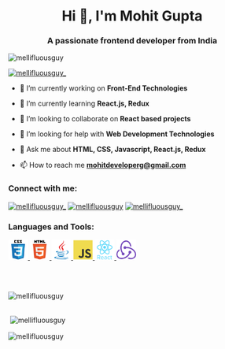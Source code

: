 <h1 align="center">Hi 👋, I'm Mohit Gupta</h1>
<h3 align="center">A passionate frontend developer from India</h3>

<p align="left"> <img src="https://komarev.com/ghpvc/?username=mellifluousguy&label=Profile%20views&color=0e75b6&style=flat" alt="mellifluousguy" /> </p>

<p align="left"> <a href="https://twitter.com/mellifluousguy_" target="blank"><img src="https://img.shields.io/twitter/follow/mellifluousguy_?logo=twitter&style=for-the-badge" alt="mellifluousguy_" /></a> </p>

- 🔭 I’m currently working on **Front-End Technologies**

- 🌱 I’m currently learning **React.js, Redux**

- 👯 I’m looking to collaborate on **React based projects**

- 🤝 I’m looking for help with **Web Development Technologies**

- 💬 Ask me about **HTML, CSS, Javascript, React.js, Redux**

- 📫 How to reach me **mohitdeveloperg@gmail.com**

<h3 align="left">Connect with me:</h3>
<p align="left">
<a href="https://twitter.com/mellifluousguy_" target="blank"><img align="center" src="https://raw.githubusercontent.com/rahuldkjain/github-profile-readme-generator/master/src/images/icons/Social/twitter.svg" alt="mellifluousguy_" height="30" width="40" /></a>
<a href="https://linkedin.com/in/mellifluousguy" target="blank"><img align="center" src="https://raw.githubusercontent.com/rahuldkjain/github-profile-readme-generator/master/src/images/icons/Social/linked-in-alt.svg" alt="mellifluousguy" height="30" width="40" /></a>
<a href="https://instagram.com/mellifluousguy_" target="blank"><img align="center" src="https://raw.githubusercontent.com/rahuldkjain/github-profile-readme-generator/master/src/images/icons/Social/instagram.svg" alt="mellifluousguy_" height="30" width="40" /></a>
</p>

<h3 align="left">Languages and Tools:</h3>
<p align="left"> <a href="https://www.w3schools.com/css/" target="_blank" rel="noreferrer"> <img src="https://raw.githubusercontent.com/devicons/devicon/master/icons/css3/css3-original-wordmark.svg" alt="css3" width="40" height="40"/> </a> <a href="https://www.w3.org/html/" target="_blank" rel="noreferrer"> <img src="https://raw.githubusercontent.com/devicons/devicon/master/icons/html5/html5-original-wordmark.svg" alt="html5" width="40" height="40"/> </a> <a href="https://www.java.com" target="_blank" rel="noreferrer"> <img src="https://raw.githubusercontent.com/devicons/devicon/master/icons/java/java-original.svg" alt="java" width="40" height="40"/> </a> <a href="https://developer.mozilla.org/en-US/docs/Web/JavaScript" target="_blank" rel="noreferrer"> <img src="https://raw.githubusercontent.com/devicons/devicon/master/icons/javascript/javascript-original.svg" alt="javascript" width="40" height="40"/> </a> <a href="https://reactjs.org/" target="_blank" rel="noreferrer"> <img src="https://raw.githubusercontent.com/devicons/devicon/master/icons/react/react-original-wordmark.svg" alt="react" width="40" height="40"/> </a> <a href="https://redux.js.org" target="_blank" rel="noreferrer"> <img src="https://raw.githubusercontent.com/devicons/devicon/master/icons/redux/redux-original.svg" alt="redux" width="40" height="40"/> </a> </p><br><br>

<p><img align="left" src="https://github-readme-stats.vercel.app/api/top-langs?username=mellifluousguy&show_icons=true&locale=en&layout=compact" alt="mellifluousguy" /></p><br><br>

<p>&nbsp;<img align="center" src="https://github-readme-stats.vercel.app/api?username=mellifluousguy&show_icons=true&locale=en" alt="mellifluousguy" /></p>

<p><img align="center" src="https://github-readme-streak-stats.herokuapp.com/?user=mellifluousguy&" alt="mellifluousguy" /></p>
